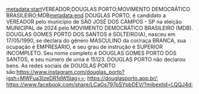 <metadata:start>VEREADOR;DOUGLAS PORTO;MOVIMENTO DEMOCRÁTICO BRASILEIRO;MDB<metadata:end>
DOUGLAS PORTO, é candidato a VEREADOR pelo município de SÃO JOSÉ DOS CAMPOS - SP na eleição MUNICIPAL de 2024 pelo MOVIMENTO DEMOCRÁTICO BRASILEIRO (MDB). DOUGLAS GOMES PORTO DOS SANTOS é SOLTEIRO(A), nasceu em 17/05/1990, se declara do gênero MASCULINO da cor/raça BRANCA, sua ocupação é EMPRESÁRIO, e seu grau de instrução é SUPERIOR INCOMPLETO. Seu nome completo é DOUGLAS GOMES PORTO DOS SANTOS, e seu número de urna é 15123.
DOUGLAS PORTO não declarou bens.
As redes sociais de DOUGLAS PORTO são:https://www.instagram.com/douglas_porto?igsh=MWFua3IzeDR1dW5lag==; https://douglasporto.app.br/; https://www.facebook.com/share/LCaGs797pSYpbDEV/?mibextid=LQQJ4d;